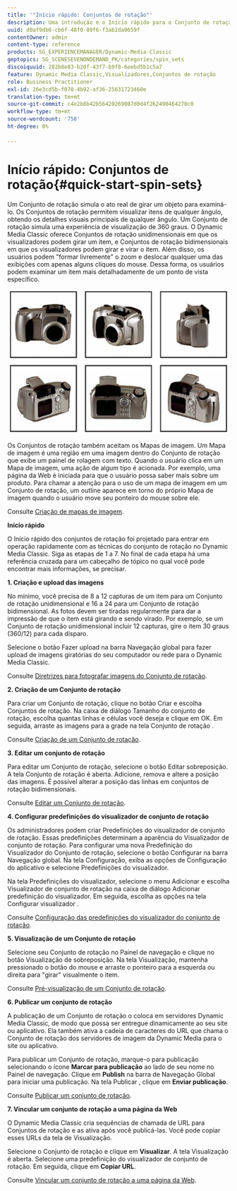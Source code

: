 ```yaml
---
title: '"Início rápido: Conjuntos de rotação"'
description: Uma introdução e o Início rápido para o Conjunto de rotação para ajudá-lo a ativar e executar rapidamente.
uuid: d0af9db6-cb6f-48f0-89f6-f3ab2da0659f
contentOwner: admin
content-type: reference
products: SG_EXPERIENCEMANAGER/Dynamic-Media-Classic
geptopics: SG_SCENESEVENONDEMAND_PK/categories/spin_sets
discoiquuid: 282b8e83-b20f-43f7-b9f8-6eebd5b1c5a7
feature: Dynamic Media Classic,Visualizadores,Conjuntos de rotação
role: Business Practitioner
exl-id: 26e3cd5b-f070-4b92-af36-25631723460e
translation-type: tm+mt
source-git-commit: c4e2b8b42b56420269087d0d4f262490464270c0
workflow-type: tm+mt
source-wordcount: '758'
ht-degree: 0%

---
```


# Início rápido: Conjuntos de rotação{#quick-start-spin-sets}

Um Conjunto de rotação simula o ato real de girar um objeto para examiná-lo. Os Conjuntos de rotação permitem visualizar itens de qualquer ângulo, obtendo os detalhes visuais principais de qualquer ângulo. Um Conjunto de rotação simula uma experiência de visualização de 360 graus. O Dynamic Media Classic oferece Conjuntos de rotação unidimensionais em que os visualizadores podem girar um item, e Conjuntos de rotação bidimensionais em que os visualizadores podem girar e virar o item. Além disso, os usuários podem &quot;formar livremente&quot; o zoom e deslocar qualquer uma das exibições com apenas alguns cliques do mouse. Dessa forma, os usuários podem examinar um item mais detalhadamente de um ponto de vista específico.

![Imagens para um conjunto de rotação.](/help/assets/spin_set.png)

Os Conjuntos de rotação também aceitam os Mapas de imagem. Um Mapa de imagem é uma região em uma imagem dentro do Conjunto de rotação que exibe um painel de rolagem com texto. Quando o usuário clica em um Mapa de imagem, uma ação de algum tipo é acionada. Por exemplo, uma página da Web é iniciada para que o usuário possa saber mais sobre um produto. Para chamar a atenção para o uso de um mapa de imagem em um Conjunto de rotação, um outline aparece em torno do próprio Mapa de imagem quando o usuário move seu ponteiro do mouse sobre ele.

Consulte [Criação de mapas de imagem](creating-image-maps.md).

**Início rápido**

O Início rápido dos conjuntos de rotação foi projetado para entrar em operação rapidamente com as técnicas do conjunto de rotação no Dynamic Media Classic. Siga as etapas de 1 a 7. No final de cada etapa há uma referência cruzada para um cabeçalho de tópico no qual você pode encontrar mais informações, se precisar.

**1. Criação e upload das imagens**

No mínimo, você precisa de 8 a 12 capturas de um item para um Conjunto de rotação unidimensional e 16 a 24 para um Conjunto de rotação bidimensional. As fotos devem ser tiradas regularmente para dar a impressão de que o item está girando e sendo virado. Por exemplo, se um Conjunto de rotação unidimensional incluir 12 capturas, gire o item 30 graus (360/12) para cada disparo.

Selecione o botão Fazer upload na barra Navegação global para fazer upload de imagens giratórias do seu computador ou rede para o Dynamic Media Classic.

Consulte [Diretrizes para fotografar imagens do Conjunto de rotação](creating-spin-set.md#guidelines-for-shooting-spin-set-images).

**2. Criação de um Conjunto de rotação**

Para criar um Conjunto de rotação, clique no botão Criar e escolha Conjuntos de rotação. Na caixa de diálogo Tamanho do conjunto de rotação, escolha quantas linhas e células você deseja e clique em OK. Em seguida, arraste as imagens para a grade na tela Conjunto de rotação .

Consulte [Criação de um Conjunto de rotação](creating-spin-set.md#creating-a-spin-set).

<!-- 

Comment Type: remark
Last Modified By: unknown unknown 
Last Modified Date: 

<p>See <a href="#UnresolvedLink-sc7_spinsets_sp.xml#WS98ca2e6790647c06-245331fc135ab744793-8000">Including Image Maps in Spin Sets</a> to add clickable, hotspot regions, known as Image Maps, to images in a Spin Set. </p>

 -->

<!-- 

Comment Type: remark
Last Modified By: unknown unknown 
Last Modified Date: 

<p>See also <a href="#UnresolvedLink-sc7_spinsets_sp.xml#WS98ca2e6790647c06229f600f135ab7cc461-8000">Managing InfoPanel content</a>.</p>

 -->

**3. Editar um conjunto de rotação**

Para editar um Conjunto de rotação, selecione o botão Editar sobreposição. A tela Conjunto de rotação é aberta. Adicione, remova e altere a posição das imagens. É possível alterar a posição das linhas em conjuntos de rotação bidimensionais.

Consulte [Editar um Conjunto de rotação](creating-spin-set.md#editing-a-spin-set).

**4. Configurar predefinições do visualizador de conjunto de rotação**

Os administradores podem criar Predefinições do visualizador de conjunto de rotação. Essas predefinições determinam a aparência do Visualizador de conjunto de rotação. Para configurar uma nova Predefinição do Visualizador do Conjunto de rotação, selecione o botão Configurar na barra Navegação global. Na tela Configuração, exiba as opções de Configuração do aplicativo e selecione Predefinições do visualizador.

Na tela Predefinições do visualizador, selecione o menu Adicionar e escolha Visualizador de conjunto de rotação na caixa de diálogo Adicionar predefinição do visualizador. Em seguida, escolha as opções na tela Configurar visualizador .

Consulte [Configuração das predefinições do visualizador do conjunto de rotação](setting-spin-set-viewer-presets.md#setting-up-spin-set-viewer-presets).

**5. Visualização de um Conjunto de rotação**

Selecione seu Conjunto de rotação no Painel de navegação e clique no botão Visualização de sobreposição. Na tela Visualização, mantenha pressionado o botão do mouse e arraste o ponteiro para a esquerda ou direita para &quot;girar&quot; visualmente o item.

Consulte [Pré-visualização de um Conjunto de rotação](previewing-spin-set.md#previewing-a-spin-set).

**6. Publicar um conjunto de rotação**

A publicação de um Conjunto de rotação o coloca em servidores Dynamic Media Classic, de modo que possa ser entregue dinamicamente ao seu site ou aplicativo. Ela também ativa a cadeia de caracteres do URL que chama o Conjunto de rotação dos servidores de imagem da Dynamic Media para o site ou aplicativo.

Para publicar um Conjunto de rotação, marque-o para publicação selecionando o ícone **Marcar para publicação** ao lado de seu nome no Painel de navegação. Clique em **Publish** na barra de Navegação Global para iniciar uma publicação. Na tela Publicar , clique em **Enviar publicação**.

Consulte [Publicar um conjunto de rotação](publishing-spin-set.md#publishing-a-spin-set).

**7. Vincular um conjunto de rotação a uma página da Web**

O Dynamic Media Classic cria sequências de chamada de URL para Conjuntos de rotação e as ativa após você publicá-las. Você pode copiar esses URLs da tela de Visualização.

Selecione o Conjunto de rotação e clique em **Visualizar**. A tela Visualização é aberta. Selecione uma predefinição do visualizador de conjunto de rotação. Em seguida, clique em **Copiar URL**.

Consulte [Vincular um conjunto de rotação a uma página da Web](linking-spin-set-web-page.md#linking-a-spin-set-to-a-web-page).
